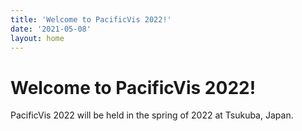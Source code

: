 ```yaml
---
title: 'Welcome to PacificVis 2022!'
date: '2021-05-08'
layout: home
---
```


# Welcome to PacificVis 2022!

PacificVis 2022 will be held in the spring of 2022 at Tsukuba, Japan.
